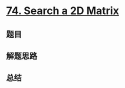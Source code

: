# [74. Search a 2D Matrix](https://leetcode.com/problems/search-a-2d-matrix/)

## 题目


## 解题思路


## 总结


